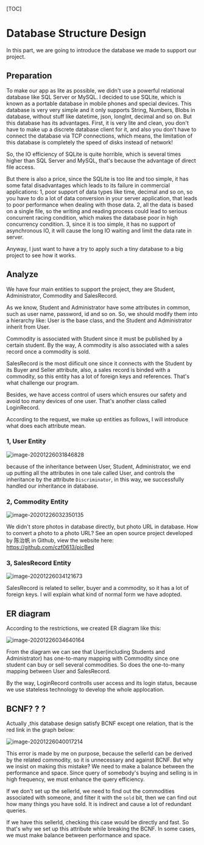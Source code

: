 [TOC]

# Database Structure Design

In this part, we are going to introduce the database we made to support our project.

## Preparation

To make our app as lite as possible, we didn't use a powerful relational database like SQL Server or MySQL. I decided to use SQLite, which is known as a portable database in mobile phones and special devices. This database is very very simple and it only supports String, Numbers, Blobs in database, without stuff like datetime, json, longInt, decimal and so on. But this database has its advantages. First, it is very lite and clean, you don't have to make up a discrete database client for it, and also you don't have to connect the database via TCP connections, which means, the limitation of this database is completely the speed of disks instead of network!

So, the IO efficiency of SQLite is quite horrible, which is several times higher than SQL Server and MySQL, that's because the advantage of direct file access.

But there is also a price, since the SQLite is too lite and too simple, it has some fatal disadvantages which leads to its failure in commercial applications: 1, poor support of data types like time, decimal and so on, so you have to do a lot of data conversion in your server application, that leads to poor performance when dealing with those data. 2, all the data is based on a single file, so the writing and reading process could lead to serious concurrent racing condition, which makes the database poor in high concurrency condition. 3, since it is too simple, it has no support of asynchronous IO, it will cause the long IO waiting and limit the data rate in server.

Anyway, I just want to have a try to apply such a tiny database to a big project to see how it works.



## Analyze

We have four main entities to support the project, they are Student, Administrator, Commodity and SalesRecord.

As we know, Student and Administrator have some attributes in common, such as user name, password, id and so on. So, we should modify them into a hierarchy like: User is the base class, and the Student and Administrator inherit from User. 

Commodity is associated with Student since it must be published by a certain student. By the way, A commodity is also associated with a sales record once a commodity is sold.

SalesRecord is the most diificult one since it connects with the Student by its Buyer and Seller attribute, also, a sales record is binded with a commodity, so this entity has a lot of foreign keys and references. That's what challenge our program.

Besides, we have access control of users which ensures our safety and avoid too many devices of one user. That's another class called LoginRecord.



According to the request, we make up entities as follows, I will introduce what does each attribute mean.

### 1, User Entity

![image-20201226031846828](https://pic-bed.xyz/res/userFiles/czf/142.png)

because of the inheritance between User, Student, Administrator, we end up putting all the attributes in one tale called User, and controls the inheritance by the attribute `Discriminator`, in this way, we successfully handled our inheritance in database.



### 2, Commodity Entity

![image-20201226032350135](https://pic-bed.xyz/res/userFiles/czf/143.png)

We didn't store photos in database directly, but photo URL in database. How to convert a photo to a photo URL? See an open source project developed by 陈治帆 in Github, view the website here: https://github.com/czf0613/picBed



### 3, SalesRecord Entity

![image-20201226034121673](https://pic-bed.xyz/res/userFiles/czf/141.png)

SalesRecord is related to seller, buyer and a commodity, so it has a lot of foreign keys. I will explain what kind of normal form we have adopted.



## ER diagram

According to the restrictions, we created ER diagram like this:



![image-20201226034640164](https://pic-bed.xyz/res/userFiles/czf/144.png)

From the diagram we can see that User(including Students and Administrator) has one-to-many mapping with Commodity since one student can buy or sell several commodities. So does the one-to-many mapping between User and SalesRecord.

By the way, LoginRecord controlls user access and its login status, because we use stateless technology to develop the whole applocation.



## BCNF? ? ?

Actually ,this database design satisfy BCNF except one relation, that is the red link in the graph below:

![image-20201226040017214](https://pic-bed.xyz/res/userFiles/czf/145.png)

This error is made by me on purpose, because the sellerId can be derived by the related commodity, so it is unnecessary and against BCNF. But why we insist on making this mistake? We need to make a balance between the performance and space. Since query of somebody's buying and selling is in high frequency, we must enhance the query efficiency.

If we don't set up the sellerId, we need to find out the commodities associated with someone, and filter it with the `sold` bit, then we can find out how many things you have sold. It is indirect and cause a lot of redundant queries.

If we have this sellerId, checking this case would be directly and fast. So that's why we set up this attribute while breaking the BCNF. In some cases, we must make balance between performance and space.